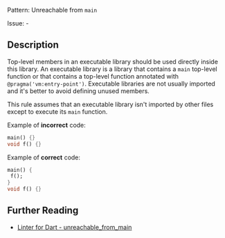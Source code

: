 Pattern: Unreachable from `main`

Issue: -

## Description

Top-level members in an executable library should be used directly inside this
library. An executable library is a library that contains a `main` top-level
function or that contains a top-level function annotated with
`@pragma('vm:entry-point')`. Executable libraries are not usually imported
and it's better to avoid defining unused members.

This rule assumes that an executable library isn't imported by other files
except to execute its `main` function.

Example of **incorrect** code:

```dart
main() {}
void f() {}
```

Example of **correct** code:

```dart
main() {
 f();
}
void f() {}
```

## Further Reading

* [Linter for Dart - unreachable_from_main](https://dart-lang.github.io/linter/lints/unreachable_from_main.html)